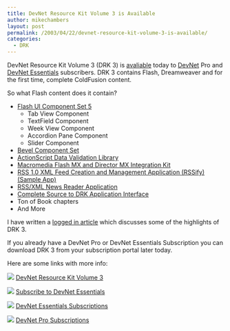 ```yaml
---
title: DevNet Resource Kit Volume 3 is Available
author: mikechambers
layout: post
permalink: /2003/04/22/devnet-resource-kit-volume-3-is-available/
categories:
  - DRK
---
```



DevNet Resource Kit Volume 3 (DRK 3) is [avaliable][1] today to [DevNet][2] Pro and [DevNet Essentials][2] subscribers. DRK 3 contains Flash, Dreamweaver and for the first time, complete ColdFusion content.

So what Flash content does it contain?

*   [Flash UI Component Set 5][3] 
    *   Tab View Component
    *   TextField Component
    *   Week View Component
    *   Accordion Pane Component
    *   Slider Component
*   [Bevel Component Set][4]
*   [ActionScript Data Validation Library][5]
*   [Macromedia Flash MX and Director MX Integration Kit][6]
*   [RSS 1.0 XML Feed Creation and Management Application (RSSify) (Sample App)][7]
*   [RSS/XML News Reader Application][8]
*   [Complete Source to DRK Application Interface][9]
*   Ton of Book chapters
*   And More

I have written a [logged in article][10] which discusses some of the highlights of DRK 3.

If you already have a DevNet Pro or DevNet Essentials Subscription you can download DRK 3 from your subscription portal later today.

Here are some links with more info:

[<img src="http://www.markme.com/mxna/images/infoIcon.gif" align="bottom" border="0" />][11] [DevNet Resource Kit Volume 3][11]

[<img src="http://www.macromedia.com/images/icons/buy_icon.gif" align="bottom" border="0" />][12] [Subscribe to DevNet Essentials][12]

[<img src="http://www.markme.com/mxna/images/infoIcon.gif" align="bottom" border="0" />][2] [DevNet Essentials Subscriptions][2]

[<img src="http://www.markme.com/mxna/images/infoIcon.gif" align="bottom" border="0" />][2] [DevNet Pro Subscriptions][2]

 [1]: http://www.macromedia.com/macromedia/proom/pr/2003/drk_vol3.html
 [2]: http://www.macromedia.com/devnet/subscriptions/
 [3]: http://www.macromedia.com/software/drk/productinfo/product_overview/volume3/flashmx.html
 [4]: http://www.macromedia.com/software/drk/productinfo/product_overview/volume3/flashmx.html#bevel
 [5]: http://www.macromedia.com/software/drk/productinfo/product_overview/volume3/flashmx.html#actionscript
 [6]: http://www.macromedia.com/software/drk/productinfo/product_overview/volume3/flashmx.html#integration
 [7]: http://www.macromedia.com/software/drk/productinfo/product_overview/volume3/sample_apps.html
 [8]: http://www.macromedia.com/software/drk/productinfo/product_overview/volume3/sample_apps.html#newsreader
 [9]: http://www.macromedia.com/software/drk/productinfo/product_overview/volume3/sample_apps.html#drk
 [10]: http://www.macromedia.com/devnet/logged_in/
 [11]: http://www.macromedia.com/software/drk/productinfo/product_overview/volume3/
 [12]: http://www.macromedia.com/devnet/subscriptions/subscribenow.html